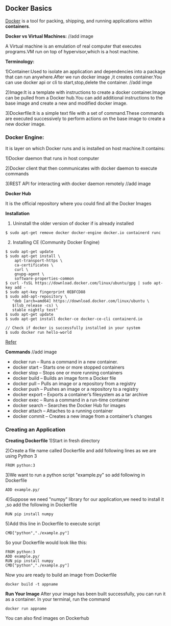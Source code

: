 ## Docker Basics

[Docker](https://www.docker.com/) is a tool for packing, shipping, and running applications within **containers**.

**Docker vs Virtual Machines:**
//add image


A Virtual machine is an emulation of real computer that executes programs.VM run on top of hypervisor,which is a host machine.

**Terminology:**

1)Container:Used to isolate an application and dependencies into a package that can run anywhere.After we run docker image ,it creates container.You can use docker api or cli to start,stop,delete the container.
//add imge

2)Image:It is a template with instructions to create a docker container.Image can be pulled from a Docker hub.You can add additional instructions to the base image and create a new and modified docker image.

3)Dockerfile:It is a simple text file with a set of command.These commands are executed successively to perform actions on the base image to create a new docker image.

### Docker Engine:

It is layer on which Docker runs and is installed on host machine.It contains:

1)Docker daemon that runs in host computer

2)Docker client that then communicates with docker daemon to execute commands

3)REST API for interacting with docker daemon remotely
//add image

**Docker Hub**

It is the official repository where you could find all the Docker Images  

**Installation**

1. Uninstall the older version of docker if is already installed
```
$ sudo apt-get remove docker docker-engine docker.io containerd runc
```

2. Installing CE (Community Docker Engine)

```
$ sudo apt-get update
$ sudo apt-get install \
    apt-transport-https \
    ca-certificates \
    curl \
    gnupg-agent \
    software-properties-common
$ curl -fsSL https://download.docker.com/linux/ubuntu/gpg | sudo apt-key add -
$ sudo apt-key fingerprint 0EBFCD88
$ sudo add-apt-repository \
   "deb [arch=amd64] https://download.docker.com/linux/ubuntu \
   $(lsb_release -cs) \
   stable nightly test"
$ sudo apt-get update
$ sudo apt-get install docker-ce docker-ce-cli containerd.io

// Check if docker is successfully installed in your system
$ sudo docker run hello-world
```

[Refer](https://docs.docker.com/install/linux/docker-ce/ubuntu/)

**Commands**
//add image

* docker run – Runs a command in a new container.
* docker start – Starts one or more stopped containers
* docker stop – Stops one or more running containers
* docker build – Builds an image form a Docker file
* docker pull – Pulls an image or a repository from a registry
* docker push – Pushes an image or a repository to a registry
* docker export – Exports a container’s filesystem as a tar archive
* docker exec – Runs a command in a run-time container
* docker search – Searches the Docker Hub for images
* docker attach – Attaches to a running container
* docker commit – Creates a new image from a container’s changes

### Creating an Application

**Creating Dockerfile**
1)Start in fresh directory

2)Create a file name called Dockerfile and add following lines as we are using Python 3

```
FROM python:3
```
3)We want to run a python script "example.py" so add following in Dockerfile

```
ADD example.py/
```
4)Suppose we need "numpy" library for our application,we need to install it ,so add the following in Dockerfile

```
RUN pip install numpy
```
5)Add this line in Dockerfile to execute script

```
CMD["python","./example.py"]
```

So your Dockerfile would look like this:

```
FROM python:3
ADD example.py/
RUN pip install numpy
CMD["python","./example.py"]
```

Now you are ready to build an image from Dockerfile
```
docker build -t appname
```

**Run Your Image**
After your image has been built successfully, you can run it as a container. In your terminal, run the command
```
docker run appname
```

You can also find images on Dockerhub
